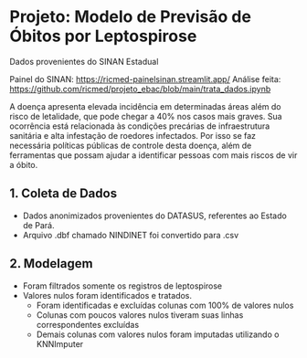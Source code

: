 # Projeto: Modelo de Previsão de Óbitos por Leptospirose

Dados provenientes do SINAN Estadual

Painel do SINAN: https://ricmed-painelsinan.streamlit.app/
Análise feita: https://github.com/ricmed/projeto_ebac/blob/main/trata_dados.ipynb

A doença apresenta elevada incidência em determinadas áreas além do risco de letalidade, que pode chegar a 40% nos casos mais graves. Sua ocorrência está relacionada às condições precárias de infraestrutura sanitária e alta infestação de roedores infectados. 
Por isso se faz necessária políticas públicas de controle desta doença, além de ferramentas que possam ajudar a identificar pessoas com mais riscos de vir a óbito.

## 1. Coleta de Dados
- Dados anonimizados provenientes do DATASUS, referentes ao Estado de Pará.
- Arquivo .dbf chamado NINDINET foi convertido para .csv

## 2. Modelagem
- Foram filtrados somente os registros de leptospirose
- Valores nulos foram identificados e tratados.
  - Foram identificadas e excluídas colunas com 100% de valores nulos
  - Colunas com poucos valores nulos tiveram suas linhas correspondentes excluídas
  - Demais colunas com valores nulos foram imputadas utilizando o KNNImputer





